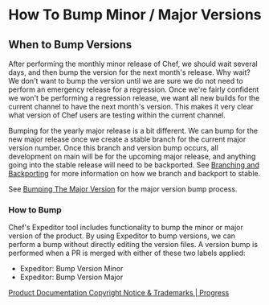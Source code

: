 # How To Bump Minor / Major Versions

## When to Bump Versions

After performing the monthly minor release of Chef, we should wait several days, and then bump the version for the next month's release. Why wait? We don't want to bump the version until we are sure we do not need to perform an emergency release for a regression. Once we're fairly confident we won't be performing a regression release, we want all new builds for the current channel to have the next month's version. This makes it very clear what version of Chef users are testing within the current channel.

Bumping for the yearly major release is a bit different. We can bump for the new major release once we create a stable branch for the current major version number. Once this branch and version bump occurs, all development on main will be for the upcoming major release, and anything going into the stable release will need to be backported. See [Branching and Backporting](branching_and_backporting.md) for more information on how we branch and backport to stable.

See [Bumping The Major Version](bumping_the_major_version.md) for the major version bump process.

### How to Bump

Chef's Expeditor tool includes functionality to bump the minor or major version of the product. By using Expeditor to bump versions, we can perform a bump without directly editing the version files. A version bump is performed when a PR is merged with either of these two labels applied:

- Expeditor: Bump Version Minor
- Expeditor: Bump Version Major

[Product Documentation Copyright Notice & Trademarks | Progress](https://www.progress.com/legal/documentation-copyright)
